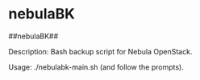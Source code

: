 nebulaBK
========

##nebulaBK##

Description: Bash backup script for Nebula OpenStack.


Usage: ./nebulabk-main.sh (and follow the prompts).

